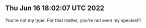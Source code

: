 ## Thu Jun 16 18:02:07 UTC 2022

You're not my type.  For that matter, you're not even my species!!!

